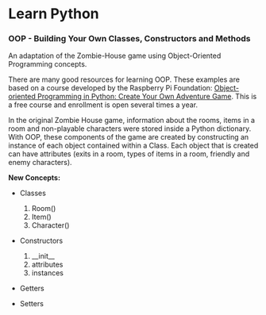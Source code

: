 # Learn Python

### OOP - Building Your Own Classes, Constructors and Methods

An adaptation of the Zombie-House game using Object-Oriented Programming concepts.

There are many good resources for learning OOP. These examples are based on a course developed by the Raspberry Pi Foundation:
[Object-oriented Programming in Python: Create Your Own Adventure Game](https://www.futurelearn.com/courses/object-oriented-principles). This is a free course and enrollment is open several times a year.

In the original Zombie House game, information about the rooms, items in a room and non-playable characters were stored inside a Python dictionary. With OOP, these components of the game are created by constructing an instance of each object contained within a Class. Each object that is created can have attributes (exits in a room, types of items in a room, friendly and enemy characters).

**New Concepts:**

* Classes
  1. Room()
  2. Item()
  3. Character()

* Constructors
  1. \_\_init\_\_
  2. attributes
  3. instances

* Getters

* Setters

